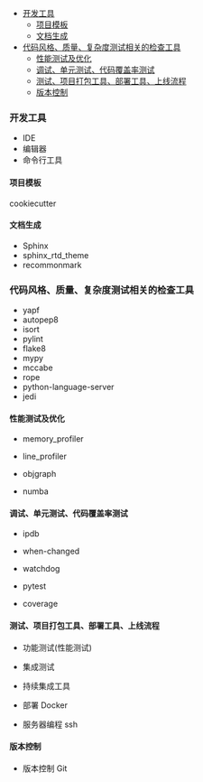 
<!-- vim-markdown-toc GFM -->

- [开发工具](#开发工具)
  - [项目模板](#项目模板)
  - [文档生成](#文档生成)
- [代码风格、质量、复杂度测试相关的检查工具](#代码风格质量复杂度测试相关的检查工具)
  - [性能测试及优化](#性能测试及优化)
  - [调试、单元测试、代码覆盖率测试](#调试单元测试代码覆盖率测试)
  - [测试、项目打包工具、部署工具、上线流程](#测试项目打包工具部署工具上线流程)
  - [版本控制](#版本控制)

<!-- vim-markdown-toc -->




### 开发工具
- IDE
- 编辑器
- 命令行工具


#### 项目模板
cookiecutter


#### 文档生成
- Sphinx
- sphinx_rtd_theme
- recommonmark


### 代码风格、质量、复杂度测试相关的检查工具
- yapf
- autopep8
- isort
- pylint
- flake8
- mypy
- mccabe
- rope
- python-language-server
- jedi


#### 性能测试及优化
- memory_profiler 
- line_profiler
- objgraph

- numba


#### 调试、单元测试、代码覆盖率测试
- ipdb
- when-changed
- watchdog

- pytest
- coverage


#### 测试、项目打包工具、部署工具、上线流程
- 功能测试(性能测试)

- 集成测试

- 持续集成工具

- 部署 Docker

- 服务器编程 ssh


#### 版本控制
- 版本控制 Git


